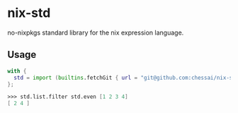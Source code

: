 # nix-std

no-nixpkgs standard library for the nix expression language.

## Usage

```nix
with {
  std = import (builtins.fetchGit { url = "git@github.com:chessai/nix-std"; });
};

>>> std.list.filter std.even [1 2 3 4]
[ 2 4 ]
```
